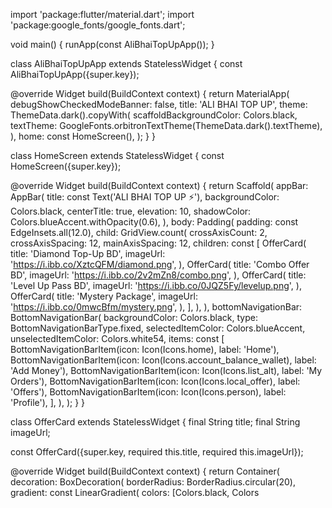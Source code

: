 import 'package:flutter/material.dart'; import 'package:google_fonts/google_fonts.dart';

void main() { runApp(const AliBhaiTopUpApp()); }

class AliBhaiTopUpApp extends StatelessWidget { const AliBhaiTopUpApp({super.key});

@override Widget build(BuildContext context) { return MaterialApp( debugShowCheckedModeBanner: false, title: 'ALI BHAI TOP UP', theme: ThemeData.dark().copyWith( scaffoldBackgroundColor: Colors.black, textTheme: GoogleFonts.orbitronTextTheme(ThemeData.dark().textTheme), ), home: const HomeScreen(), ); } }

class HomeScreen extends StatelessWidget { const HomeScreen({super.key});

@override Widget build(BuildContext context) { return Scaffold( appBar: AppBar( title: const Text('ALI BHAI TOP UP ⚡'), backgroundColor: Colors.black, centerTitle: true, elevation: 10, shadowColor: Colors.blueAccent.withOpacity(0.6), ), body: Padding( padding: const EdgeInsets.all(12.0), child: GridView.count( crossAxisCount: 2, crossAxisSpacing: 12, mainAxisSpacing: 12, children: const [ OfferCard( title: 'Diamond Top-Up BD', imageUrl: 'https://i.ibb.co/XztcQFM/diamond.png', ), OfferCard( title: 'Combo Offer BD', imageUrl: 'https://i.ibb.co/2v2mZn8/combo.png', ), OfferCard( title: 'Level Up Pass BD', imageUrl: 'https://i.ibb.co/0JQZ5Fy/levelup.png', ), OfferCard( title: 'Mystery Package', imageUrl: 'https://i.ibb.co/0mwcBfm/mystery.png', ), ], ), ), bottomNavigationBar: BottomNavigationBar( backgroundColor: Colors.black, type: BottomNavigationBarType.fixed, selectedItemColor: Colors.blueAccent, unselectedItemColor: Colors.white54, items: const [ BottomNavigationBarItem(icon: Icon(Icons.home), label: 'Home'), BottomNavigationBarItem(icon: Icon(Icons.account_balance_wallet), label: 'Add Money'), BottomNavigationBarItem(icon: Icon(Icons.list_alt), label: 'My Orders'), BottomNavigationBarItem(icon: Icon(Icons.local_offer), label: 'Offers'), BottomNavigationBarItem(icon: Icon(Icons.person), label: 'Profile'), ], ), ); } }

class OfferCard extends StatelessWidget { final String title; final String imageUrl;

const OfferCard({super.key, required this.title, required this.imageUrl});

@override Widget build(BuildContext context) { return Container( decoration: BoxDecoration( borderRadius: BorderRadius.circular(20), gradient: const LinearGradient( colors: [Colors.black, Colors
